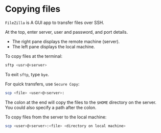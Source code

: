 # Copying files

`FileZilla` is A GUI app to transfer files over SSH.

At the top, enter server, user and password, and port details.
* The right pane displays the remote machine (server).
* The left pane displays the local machine.

To copy files at the terminal:

```bash
sftp <usr>@<server>
```

To exit `sftp`, type `bye`.

For quick transfers, use `Secure Copy`:

```bash
scp <file> <user>@<server>:
```

The colon at the end will copy the files to the `$HOME` directory on the server.  
You could also specify a path after the colon.

To copy files from the server to the local machine:

```bash
scp <user>@<server>:<file> <directory on local machine>
```


